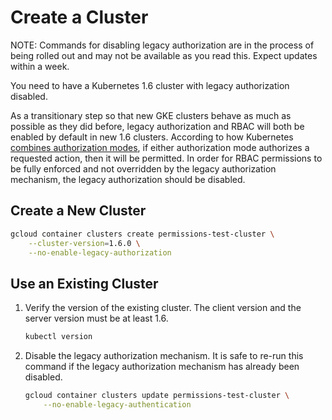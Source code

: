 # Create a Cluster

NOTE: Commands for disabling legacy authorization are in the process of being
rolled out and may not be available as you read this. Expect updates within a
week.

You need to have a Kubernetes 1.6 cluster with legacy authorization disabled.

As a transitionary step so that new GKE clusters behave as much as possible as
they did before, legacy authorization and RBAC will both be enabled by default
in new 1.6 clusters. According to how Kubernetes [combines authorization
modes](https://kubernetes.io/docs/admin/authorization/), if either authorization
mode authorizes a requested action, then it will be permitted. In order for RBAC
permissions to be fully enforced and not overridden by the legacy authorization
mechanism, the legacy authorization should be disabled.

## Create a New Cluster

```sh
gcloud container clusters create permissions-test-cluster \
    --cluster-version=1.6.0 \
    --no-enable-legacy-authorization
```

## Use an Existing Cluster

1. Verify the version of the existing cluster. The client version and the server
   version must be at least 1.6.
    ```sh
    kubectl version
    ```

2. Disable the legacy authorization mechanism. It is safe to re-run this command
   if the legacy authorization mechanism has already been disabled.
    ```sh
    gcloud container clusters update permissions-test-cluster \
        --no-enable-legacy-authentication
    ```

